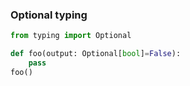 

### Optional typing

```python
from typing import Optional

def foo(output: Optional[bool]=False):
	pass
foo()
```
